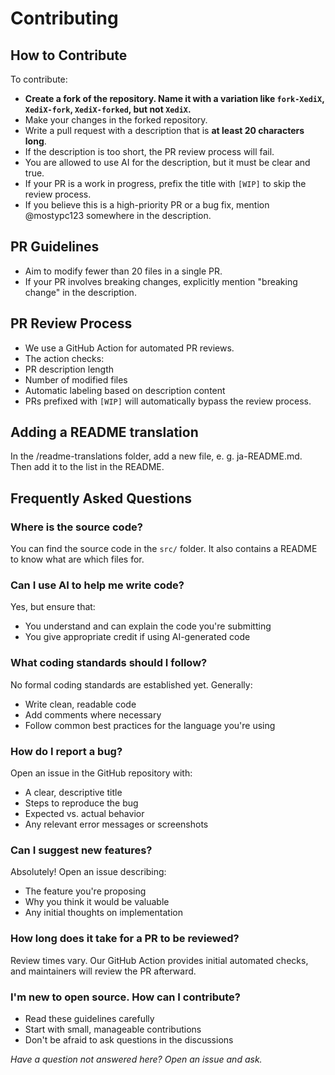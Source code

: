 # Contributing

## How to Contribute
To contribute:
- **Create a fork of the repository. Name it with a variation like ```fork-XediX```, ```XediX-fork```, ```XediX-forked```, but **not** ```XediX```.**
- Make your changes in the forked repository.
- Write a pull request with a description that is **at least 20 characters long**. 
 - If the description is too short, the PR review process will fail.
 - You are allowed to use AI for the description, but it must be clear and true.
- If your PR is a work in progress, prefix the title with ```[WIP]``` to skip the review process.
- If you believe this is a high-priority PR or a bug fix, mention @mostypc123 somewhere in the description.

## PR Guidelines
- Aim to modify fewer than 20 files in a single PR.
- If your PR involves breaking changes, explicitly mention "breaking change" in the description.

## PR Review Process
- We use a GitHub Action for automated PR reviews.
- The action checks:
 - PR description length
 - Number of modified files
 - Automatic labeling based on description content
- PRs prefixed with ```[WIP]``` will automatically bypass the review process.

## Adding a README translation
In the /readme-translations folder, add a new file, e. g. ja-README.md.
Then add it to the list in the README.

## Frequently Asked Questions

### Where is the source code?
You can find the source code in the `src/` folder. It also contains a README to know what are which files for.

### Can I use AI to help me write code?
Yes, but ensure that:
- You understand and can explain the code you're submitting
- You give appropriate credit if using AI-generated code

### What coding standards should I follow?
No formal coding standards are established yet. Generally:
- Write clean, readable code
- Add comments where necessary
- Follow common best practices for the language you're using

### How do I report a bug?
Open an issue in the GitHub repository with:
- A clear, descriptive title
- Steps to reproduce the bug
- Expected vs. actual behavior
- Any relevant error messages or screenshots

### Can I suggest new features?
Absolutely! Open an issue describing:
- The feature you're proposing
- Why you think it would be valuable
- Any initial thoughts on implementation

### How long does it take for a PR to be reviewed?
Review times vary. Our GitHub Action provides initial automated checks, and maintainers will review the PR afterward.

### I'm new to open source. How can I contribute?
- Read these guidelines carefully
- Start with small, manageable contributions
- Don't be afraid to ask questions in the discussions

*Have a question not answered here? Open an issue and ask.*
